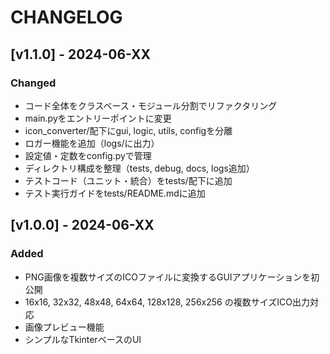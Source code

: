 # CHANGELOG

## [v1.1.0] - 2024-06-XX
### Changed
- コード全体をクラスベース・モジュール分割でリファクタリング
- main.pyをエントリーポイントに変更
- icon_converter/配下にgui, logic, utils, configを分離
- ロガー機能を追加（logs/に出力）
- 設定値・定数をconfig.pyで管理
- ディレクトリ構成を整理（tests, debug, docs, logs追加）
- テストコード（ユニット・統合）をtests/配下に追加
- テスト実行ガイドをtests/README.mdに追加

## [v1.0.0] - 2024-06-XX
### Added
- PNG画像を複数サイズのICOファイルに変換するGUIアプリケーションを初公開
- 16x16, 32x32, 48x48, 64x64, 128x128, 256x256 の複数サイズICO出力対応
- 画像プレビュー機能
- シンプルなTkinterベースのUI 